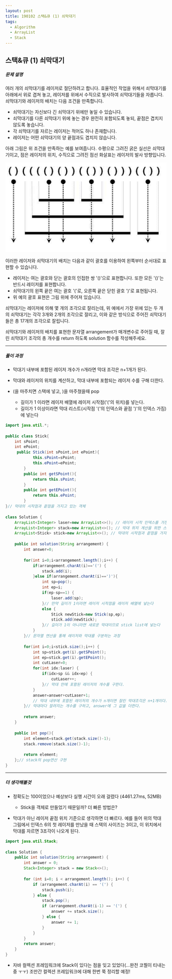 ```yaml
---
layout: post
title: 190102 스택&큐 (1) 쇠막대기
tags:
  - Algorithm
  - ArrayList	
  - Stack
---
```

## 스택&큐 (1)  쇠막대기
##### 문제 설명

여러 개의 쇠막대기를 레이저로 절단하려고 합니다. 효율적인 작업을 위해서 쇠막대기를 아래에서 위로 겹쳐 놓고, 레이저를 위에서 수직으로 발사하여 쇠막대기들을 자릅니다. 쇠막대기와 레이저의 배치는 다음 조건을 만족합니다.

- 쇠막대기는 자신보다 긴 쇠막대기 위에만 놓일 수 있습니다.
- 쇠막대기를 다른 쇠막대기 위에 놓는 경우 완전히 포함되도록 놓되, 끝점은 겹치지 않도록 놓습니다.
- 각 쇠막대기를 자르는 레이저는 적어도 하나 존재합니다.
- 레이저는 어떤 쇠막대기의 양 끝점과도 겹치지 않습니다.

아래 그림은 위 조건을 만족하는 예를 보여줍니다. 수평으로 그려진 굵은 실선은 쇠막대기이고, 점은 레이저의 위치, 수직으로 그려진 점선 화살표는 레이저의 발사 방향입니다.

![190102_01](..\images\post_img\190102_01.png)

이러한 레이저와 쇠막대기의 배치는 다음과 같이 괄호를 이용하여 왼쪽부터 순서대로 표현할 수 있습니다.

* 레이저는 여는 괄호와 닫는 괄호의 인접한 쌍 '()'으로 표현합니다. 또한 모든 '()'는 반드시 레이저를 표현합니다.
* 쇠막대기의 왼쪽 끝은 여는 괄호 '('로, 오른쪽 끝은 닫힌 괄호 ')'로 표현됩니다.
* 위 예의 괄호 표현은 그림 위에 주어져 있습니다.

쇠막대기는 레이저에 의해 몇 개의 조각으로 잘리는데, 위 예에서 가장 위에 있는 두 개의 쇠막대기는 각각 3개와 2개의 조각으로 잘리고, 이와 같은 방식으로 주어진 쇠막대기들은 총 17개의 조각으로 잘립니다.

쇠막대기와 레이저의 배치를 표현한 문자열 arrangement가 매개변수로 주어질 때, 잘린 쇠막대기 조각의 총 개수를 return 하도록 solution 함수를 작성해주세요.

------

##### 풀이 과정

- 막대기 내부에 포함된 레이저 개수가 n개라면 막대 조각은 n+1개가 된다.
- 막대와 레이저의 위치를 계산하고, 막대 내부에 포함되는 레이저 수를 구해 더한다.

- (을 마주치면 스택에 넣고,  )을 마주쳤을때 pop
  - 길이가 1 이라면 레이저 배열에 레이저 시작점('('의 위치)를 넣는다.
  - 길이가 1 이상이라면 막대 리스트(시작점 '('의 인덱스와 끝점 ')'의 인덱스 가짐)에 넣는다

```java
import java.util.*;

public class Stick{
	int sPoint;
	int ePoint;
	 public Stick(int sPoint,int ePoint){
	        this.sPoint=sPoint;
	        this.ePoint=ePoint;
	    }
	    public int getSPoint(){
	        return this.sPoint;
	    }
	    public int getEPoint(){
	        return this.ePoint;
	    }
}// 막대의 시작점과 끝점을 가지고 있는 객체

class Solution {
	ArrayList<Integer> laser=new ArrayList<>(); // 레이저 시작 인덱스를 가진 배열
	ArrayList<Integer> stack=new ArrayList<>(); // 막대 위치 계산을 위한 스택
	ArrayList<Stick> stick=new ArrayList<>(); // 막대의 시작점과 끝점을 가지는 객체의 리스트
	
	public int solution(String arrangement) {
		int answer=0;
		
		for(int i=0;i<arrangement.length();i++) {
			if(arrangement.charAt(i)=='(') {
				stack.add(i);
			}else if(arrangement.charAt(i)==')'){
				int sp=pop();
				int ep=i;
				if(ep-sp==1) {
					laser.add(sp);
				}// 만약 길이가 1이라면 레이저 시작점을 레이저 배열에 넣는다
				else {
					Stick newStick=new Stick(sp,ep);
					stick.add(newStick);
				}// 길이가 1이 아니라면 새로운 막대이므로 stick list에 넣는다
			}
		}// 문자열 연산을 통해 레이저와 막대를 구분하는 과정
		
		for(int i=0;i<stick.size();i++) {
			int sp=stick.get(i).getSPoint();
			int ep=stick.get(i).getEPoint();
			int cutLaser=0;
			for(int idx:laser) {
				if(idx>sp && idx<ep) {
					cutLaser++;
				}// 막대 안에 포함된 레이저의 개수를 구한다.
			}
			answer=answer+cutLaser+1; 
            // 막대 내부에 포함된 레이저의 개수가 n개이면 잘린 막대조각은 n+1개이다.
		}// 막대마다 잘려지는 개수를 구하고, answer에 그 값을 더한다.  
        
		return answer;
	}
	
	public int pop(){
		int element=stack.get(stack.size()-1);
		stack.remove(stack.size()-1);
		
		return element;
	};// stack의 pop연산 구현
}
```



------



##### 더 생각해볼것

- 정확도는 100이었으나 예상보다 실행 시간이 오래 걸렸다 (4461.27ms, 52MB)

  - Stick을 객체로 만들었기 때문일까? 더 빠른 방법은?

- 막대가 아닌 레이저 끝점 위치 기준으로 생각하면 더 빠르다. 예를 들어 위의 막대 그림에서 인덱스 6의 첫 레이저를 만났을 때 스택의 사이즈는 3이고, 이 위치에서 막대를 자르면 3조각이 나오게 된다. 

```java
import java.util.Stack;

class Solution {
    public int solution(String arrangement) {
        int answer = 0;
        Stack<Integer> stack = new Stack<>();

        for (int i=0; i < arrangement.length(); i++) {
            if (arrangement.charAt(i) == '(') {
                stack.push(i);
            } else {
                stack.pop();
                if (arrangement.charAt(i-1) == '(') {
                    answer += stack.size();
                } else {
                    answer += 1;
                }
            }
        }
        return answer;
    }
}  
```

- 자바 컬렉션 프레임워크에 Stack이 있다는 점을 잊고 있었다(...완전 코찔이 티내는중 ㅜㅜ) 조만간 컬렉션 프레임워크에 대해 한번 쭉 정리할 예정!